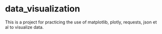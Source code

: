 # data_visualization

This is a project for practicing the use of matplotlib, plotly, requests, json et al to visualize data.
